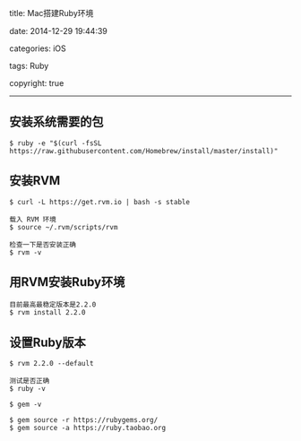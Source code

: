 title: Mac搭建Ruby环境

date: 2014-12-29 19:44:39

categories: iOS

tags: Ruby

copyright: true

------

## 安装系统需要的包

``` 
$ ruby -e "$(curl -fsSL https://raw.githubusercontent.com/Homebrew/install/master/install)"
```

## 安装RVM

``` 
$ curl -L https://get.rvm.io | bash -s stable

载入 RVM 环境
$ source ~/.rvm/scripts/rvm

检查一下是否安装正确
$ rvm -v
```

## 用RVM安装Ruby环境

``` 
目前最高最稳定版本是2.2.0
$ rvm install 2.2.0
```

## 设置Ruby版本

``` 
$ rvm 2.2.0 --default

测试是否正确
$ ruby -v

$ gem -v

$ gem source -r https://rubygems.org/
$ gem source -a https://ruby.taobao.org
```